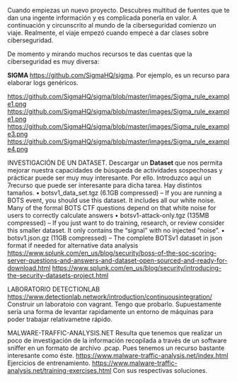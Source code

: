 
Cuando empiezas un nuevo proyecto. Descubres multitud de fuentes que te dan una ingente información y es complicada ponerla en valor. 
A continuación y circunscrito al mundo de la ciberseguridad comienzo un viaje. Realmente, el viaje empezó cuando empecé a dar clases sobre ciberseguridad.

De momento y mirando muchos recursos te das cuentas que la ciberseguridad es muy diversa:

<B> SIGMA </B>
https://github.com/SigmaHQ/sigma.  Por ejemplo, es un recurso para elaborar logs genéricos.

https://github.com/SigmaHQ/sigma/blob/master/images/Sigma_rule_example1.png
https://github.com/SigmaHQ/sigma/blob/master/images/Sigma_rule_example1.png
https://github.com/SigmaHQ/sigma/blob/master/images/Sigma_rule_example3.png
https://github.com/SigmaHQ/sigma/blob/master/images/Sigma_rule_example4.png


INVESTIGACIÓN DE UN DATASET.
Descargar un <b> Dataset </b> que nos permita mejorar nuestra capacidades de búsqueda de actividades sospechosas y prácticar puede ser muy muy interesante. Por ello. Introduzco aquí un 7recurso que puede ser interesante para dicha tarea.
Hay distintos tamaños.
• botsv1_data_set.tgz (6.1GB compressed)
– If you are running a BOTS event, you should use this dataset. It includes all our white noise. Many of the formal BOTS CTF questions depend on that white noise for users to correctly calculate answers
• botsv1-attack-only.tgz (135MB compressed)
– If you just want to do training, research, or review consider this smaller dataset. It only contains the “signal” with no injected “noise”.
• botsv1.json.gz (11GB compressed)
– The complete BOTSv1 dataset in json format if needed for alternative data analysis
https://www.splunk.com/en_us/blog/security/boss-of-the-soc-scoring-server-questions-and-answers-and-dataset-open-sourced-and-ready-for-download.html
https://www.splunk.com/en_us/blog/security/introducing-the-security-datasets-project.html

LABORATORIO DETECTIONLAB
https://www.detectionlab.network/introduction/continuousintegration/
Construir un laboratoio con vagrant. Tengo que probarlo. Supuestamente sería una forma de levantar rapidamente un entorno de máquinas para poder trabajar relativametne rápido.




MALWARE-TRAFFIC-ANALYSIS.NET
Resulta que tenemos que realizar un poco de investigación de la información recopilada a través de un software sniffer en un formato de archivo .pcap. Pues tenemos un recurso bastante interesante como éste.
https://www.malware-traffic-analysis.net/index.html
Ejercicios de entrenamiento.
https://www.malware-traffic-analysis.net/training-exercises.html Con sus respectivas soluciones.
